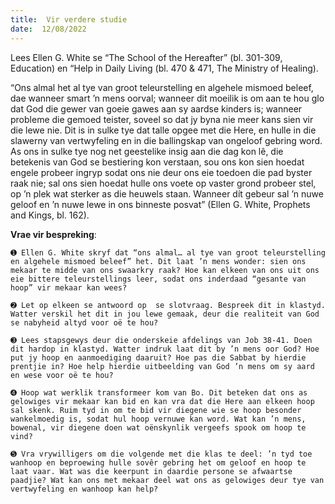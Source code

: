 ```yaml
---
title:  Vir verdere studie
date:  12/08/2022
---
```


Lees Ellen G. White se “The School of the Hereafter” (bl. 301-309, Education) en “Help in Daily Living (bl. 470 & 471, The Ministry of Healing).

“Ons almal het al tye van groot teleurstelling en algehele mismoed beleef, dae wanneer smart ’n mens oorval; wanneer dit moeilik is om aan te hou glo dat God die gewer van goeie gawes aan sy aardse kinders is; wanneer probleme die gemoed teister, soveel so dat jy byna nie meer kans sien vir die lewe nie. Dit is in sulke tye dat talle opgee met die Here, en hulle in die slawerny van vertwyfeling en in die ballingskap van ongeloof gebring word. As ons in sulke tye nog net geestelike insig aan die dag kon lê, die betekenis van God se bestiering kon verstaan, sou ons kon sien hoedat engele probeer ingryp sodat ons nie deur ons eie toedoen die pad byster raak nie; sal ons sien hoedat hulle ons voete op vaster grond probeer stel, op ’n plek wat sterker as die heuwels staan. Wanneer dít gebeur sal ’n nuwe geloof en ’n nuwe lewe in ons binneste posvat” (Ellen G. White, Prophets and Kings, bl. 162).

**Vrae vir bespreking**:

`➊ Ellen G. White skryf dat “ons almal… al tye van groot teleurstelling en algehele mismoed beleef” het. Dit laat ’n mens wonder: sien ons mekaar te midde van ons swaarkry raak? Hoe kan elkeen van ons uit ons eie bittere teleurstellings leer, sodat ons inderdaad “gesante van hoop” vir mekaar kan wees?`

`➋ Let op elkeen se antwoord op  se slotvraag. Bespreek dit in klastyd. Watter verskil het dit in jou lewe gemaak, deur die realiteit van God se nabyheid altyd voor oë te hou? `

`➌ Lees stapsgewys deur die onderskeie afdelings van Job 38-41. Doen dit hardop in klastyd. Watter indruk laat dit by ’n mens oor God? Hoe put jy hoop en aanmoediging daaruit? Hoe pas die Sabbat by hierdie prentjie in? Hoe help hierdie uitbeelding van God ’n mens om sy aard en wese voor oë te hou?`

`➍ Hoop wat werklik transformeer kom van Bo. Dit beteken dat ons as gelowiges vir mekaar kan bid en kan vra dat die Here aan elkeen hoop sal skenk. Ruim tyd in om te bid vir diegene wie se hoop besonder wankelmoedig is, sodat hul hoop vernuwe kan word. Wat kan ’n mens, bowenal, vir diegene doen wat oënskynlik vergeefs spook om hoop te vind?`

`➎ Vra vrywilligers om die volgende met die klas te deel: ’n tyd toe wanhoop en beproewing hulle sovêr gebring het om geloof en hoop te laat vaar. Wat was die keerpunt in daardie persone se afwaartse paadjie? Wat kan ons met mekaar deel wat ons as gelowiges deur tye van vertwyfeling en wanhoop kan help?`